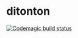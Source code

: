 # ditonton

[![Codemagic build status](https://api.codemagic.io/apps/62681c043b3496d64a21339e/62681c043b3496d64a21339d/status_badge.svg)](https://codemagic.io/apps/62681c043b3496d64a21339e/62681c043b3496d64a21339d/latest_build)
